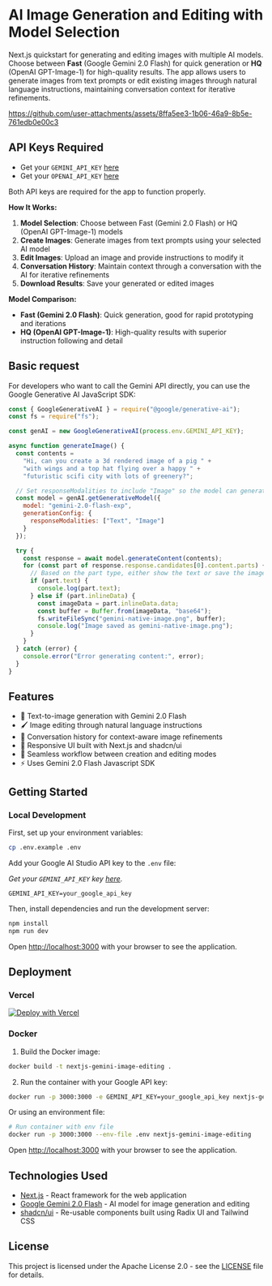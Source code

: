 # AI Image Generation and Editing with Model Selection

Next.js quickstart for generating and editing images with multiple AI models. Choose between **Fast** (Google Gemini 2.0 Flash) for quick generation or **HQ** (OpenAI GPT-Image-1) for high-quality results. The app allows users to generate images from text prompts or edit existing images through natural language instructions, maintaining conversation context for iterative refinements.

https://github.com/user-attachments/assets/8ffa5ee3-1b06-46a9-8b5e-761edb0e00c3

## API Keys Required

- Get your `GEMINI_API_KEY` [here](https://ai.google.dev/gemini-api/docs/api-key)
- Get your `OPENAI_API_KEY` [here](https://platform.openai.com/api-keys)

Both API keys are required for the app to function properly.

**How It Works:**

1. **Model Selection**: Choose between Fast (Gemini 2.0 Flash) or HQ (OpenAI GPT-Image-1) models
2. **Create Images**: Generate images from text prompts using your selected AI model
3. **Edit Images**: Upload an image and provide instructions to modify it
4. **Conversation History**: Maintain context through a conversation with the AI for iterative refinements
5. **Download Results**: Save your generated or edited images

**Model Comparison:**
- **Fast (Gemini 2.0 Flash)**: Quick generation, good for rapid prototyping and iterations
- **HQ (OpenAI GPT-Image-1)**: High-quality results with superior instruction following and detail

## Basic request

For developers who want to call the Gemini API directly, you can use the Google Generative AI JavaScript SDK:

```javascript
const { GoogleGenerativeAI } = require("@google/generative-ai");
const fs = require("fs");

const genAI = new GoogleGenerativeAI(process.env.GEMINI_API_KEY);

async function generateImage() {
  const contents =
    "Hi, can you create a 3d rendered image of a pig " +
    "with wings and a top hat flying over a happy " +
    "futuristic scifi city with lots of greenery?";

  // Set responseModalities to include "Image" so the model can generate
  const model = genAI.getGenerativeModel({
    model: "gemini-2.0-flash-exp",
    generationConfig: {
      responseModalities: ["Text", "Image"]
    }
  });

  try {
    const response = await model.generateContent(contents);
    for (const part of response.response.candidates[0].content.parts) {
      // Based on the part type, either show the text or save the image
      if (part.text) {
        console.log(part.text);
      } else if (part.inlineData) {
        const imageData = part.inlineData.data;
        const buffer = Buffer.from(imageData, "base64");
        fs.writeFileSync("gemini-native-image.png", buffer);
        console.log("Image saved as gemini-native-image.png");
      }
    }
  } catch (error) {
    console.error("Error generating content:", error);
  }
}
```

## Features

- 🎨 Text-to-image generation with Gemini 2.0 Flash
- 🖌️ Image editing through natural language instructions
- 💬 Conversation history for context-aware image refinements
- 📱 Responsive UI built with Next.js and shadcn/ui
- 🔄 Seamless workflow between creation and editing modes
- ⚡ Uses Gemini 2.0 Flash Javascript SDK

## Getting Started

### Local Development

First, set up your environment variables:

```bash
cp .env.example .env
```

Add your Google AI Studio API key to the `.env` file:

_Get your `GEMINI_API_KEY` key [here](https://ai.google.dev/gemini-api/docs/api-key)._

```
GEMINI_API_KEY=your_google_api_key
```

Then, install dependencies and run the development server:

```bash
npm install
npm run dev
```

Open [http://localhost:3000](http://localhost:3000) with your browser to see the application.

## Deployment

### Vercel

[![Deploy with Vercel](https://vercel.com/button)](https://vercel.com/new/clone?repository-url=https%3A%2F%2Fgithub.com%2Fgoogle-gemini%2Fgemini-image-editing-nextjs-quickstart&env=GEMINI_API_KEY&envDescription=Create%20an%20account%20and%20generate%20an%20API%20key&envLink=https%3A%2F%2Faistudio.google.com%2Fapp%2Fu%2F0%2Fapikey&demo-url=https%3A%2F%2Fhuggingface.co%2Fspaces%2Fphilschmid%2Fimage-generation-editing)

### Docker

1. Build the Docker image:

```bash
docker build -t nextjs-gemini-image-editing .
```

2. Run the container with your Google API key:

```bash
docker run -p 3000:3000 -e GEMINI_API_KEY=your_google_api_key nextjs-gemini-image-editing
```

Or using an environment file:

```bash
# Run container with env file
docker run -p 3000:3000 --env-file .env nextjs-gemini-image-editing
```

Open [http://localhost:3000](http://localhost:3000) with your browser to see the application.

## Technologies Used

- [Next.js](https://nextjs.org/) - React framework for the web application
- [Google Gemini 2.0 Flash](https://deepmind.google/technologies/gemini/) - AI model for image generation and editing
- [shadcn/ui](https://ui.shadcn.com/) - Re-usable components built using Radix UI and Tailwind CSS

## License

This project is licensed under the Apache License 2.0 - see the [LICENSE](./LICENSE) file for details.
